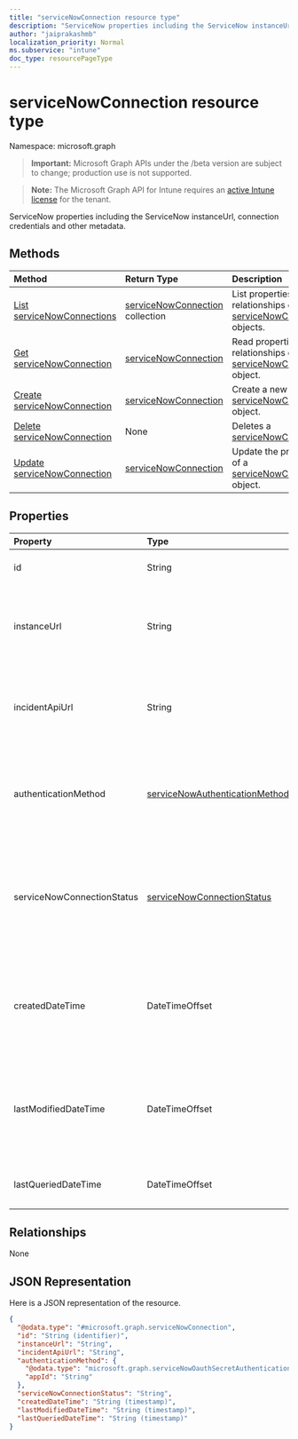 ```yaml
---
title: "serviceNowConnection resource type"
description: "ServiceNow properties including the ServiceNow instanceUrl, connection credentials and other metadata."
author: "jaiprakashmb"
localization_priority: Normal
ms.subservice: "intune"
doc_type: resourcePageType
---
```


# serviceNowConnection resource type

Namespace: microsoft.graph
> **Important:** Microsoft Graph APIs under the /beta version are subject to change; production use is not supported.

> **Note:** The Microsoft Graph API for Intune requires an [active Intune license](https://go.microsoft.com/fwlink/?linkid=839381) for the tenant.


ServiceNow properties including the ServiceNow instanceUrl, connection credentials and other metadata.

## Methods
|Method|Return Type|Description|
|:---|:---|:---|
|[List serviceNowConnections](../api/intune-servicenowconnectorservice-servicenowconnection-list.md)|[serviceNowConnection](../resources/intune-servicenowconnectorservice-servicenowconnection.md) collection|List properties and relationships of the [serviceNowConnection](../resources/intune-servicenowconnectorservice-servicenowconnection.md) objects.|
|[Get serviceNowConnection](../api/intune-servicenowconnectorservice-servicenowconnection-get.md)|[serviceNowConnection](../resources/intune-servicenowconnectorservice-servicenowconnection.md)|Read properties and relationships of the [serviceNowConnection](../resources/intune-servicenowconnectorservice-servicenowconnection.md) object.|
|[Create serviceNowConnection](../api/intune-servicenowconnectorservice-servicenowconnection-create.md)|[serviceNowConnection](../resources/intune-servicenowconnectorservice-servicenowconnection.md)|Create a new [serviceNowConnection](../resources/intune-servicenowconnectorservice-servicenowconnection.md) object.|
|[Delete serviceNowConnection](../api/intune-servicenowconnectorservice-servicenowconnection-delete.md)|None|Deletes a [serviceNowConnection](../resources/intune-servicenowconnectorservice-servicenowconnection.md).|
|[Update serviceNowConnection](../api/intune-servicenowconnectorservice-servicenowconnection-update.md)|[serviceNowConnection](../resources/intune-servicenowconnectorservice-servicenowconnection.md)|Update the properties of a [serviceNowConnection](../resources/intune-servicenowconnectorservice-servicenowconnection.md) object.|

## Properties
|Property|Type|Description|
|:---|:---|:---|
|id|String|Unique identifier of ServiceNow connection|
|instanceUrl|String|Indicates the ServiceNow instance URL that Intune will connect to. Saved in the format of https://<instance>.service-now.com|
|incidentApiUrl|String|Indicates the ServiceNow incident API URL that Intune will use the fetch incidents. Saved in the format of /api/now/table/incident|
|authenticationMethod|[serviceNowAuthenticationMethod](../resources/intune-servicenowconnectorservice-servicenowauthenticationmethod.md)|Indicates the method used by Intune to authenticate with ServiceNow. Currently supports only web authentication with ServiceNow using the specified app id.|
|serviceNowConnectionStatus|[serviceNowConnectionStatus](../resources/intune-servicenowconnectorservice-servicenowconnectionstatus.md)|Status of the ServiceNow Connection based on user's selection. Possible value could be disabled or enabled. Possible values are: `disabled`, `enabled`, `unknownFutureValue`.|
|createdDateTime|DateTimeOffset|Date Time when connection properties were created. The value cannot be modified and is automatically populated when the connection properties were entered.|
|lastModifiedDateTime|DateTimeOffset|Date Time when connection properties were last updated. The value cannot be modified and is automatically populated when the connection properties were updated.|
|lastQueriedDateTime|DateTimeOffset|Date Time when incidents from ServiceNow were last queried|

## Relationships
None

## JSON Representation
Here is a JSON representation of the resource.
<!-- {
  "blockType": "resource",
  "keyProperty": "id",
  "@odata.type": "microsoft.graph.serviceNowConnection"
}
-->
``` json
{
  "@odata.type": "#microsoft.graph.serviceNowConnection",
  "id": "String (identifier)",
  "instanceUrl": "String",
  "incidentApiUrl": "String",
  "authenticationMethod": {
    "@odata.type": "microsoft.graph.serviceNowOauthSecretAuthentication",
    "appId": "String"
  },
  "serviceNowConnectionStatus": "String",
  "createdDateTime": "String (timestamp)",
  "lastModifiedDateTime": "String (timestamp)",
  "lastQueriedDateTime": "String (timestamp)"
}
```
